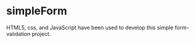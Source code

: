 # simpleForm
HTML5, css, and JavaScript have been used to develop this simple form-validation project. 
